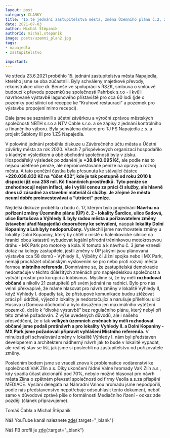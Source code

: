 ```yaml
---
layout: post
category: CLANKY
title: '15.té jednání zastupitelstva města, změna Územního plánu č.2, závěrečný účet města za rok 2020'
date: 2021-07-03
author: Michal Štěpaník
authorId: michal.stepanik
image: posts/uzemni_plan2.jpg
tags: 
- napajedla 
- zastupitelstvo

important: 
---
```

Ve středu 23.6.2021 proběhlo 15. jednání zastupitelstva města Napajedla, kterého jsme se oba zúčastnili. Byly schváleny majetkové převody, rekonstrukce ulice dr. Beneše ve spolupráci s ŘSZK, smlouva o smlouvě budoucí k převodu pozemků se společností Pahrbek s.r.o - i kvůli navrhované výstavbě lagunového přístaviště pro cca 60 lodí (jde o pozemky pod silnicí od recepce ke “Kruhové restauraci” a pozemek pro výstavbu propojení mimo recepci). 

Dále jsme se seznámili s účetní závěrkou a výroční zprávou městských společností NBTH s.r.o a NTV Cable s.r.o. a se zápisy z jednání kontrolního a finančního výboru. Byla schválena dotace pro TJ FS Napajedla z.s. a projekt Šablony III pro 1.ZŠ Napajedla.

V polovině jednání proběhla diskuze u Závěrečného účtu města a Účetní závěrky města za rok 2020. Všech 7 příspěvkových organizací hospodařilo s kladným výsledkem a obě obchodní společnosti byly v zisku. Hospodářský výsledek po zdanění je **+38.840.095 Kč,** ale podle nás to nejsou ušetřené peníze, ale neproinvestované peníze na opravy a rozvoj města. A tato peněžní částka byla přesunuta ke stávající částce **+220.038.832 Kč na “účet 432”, kde je tak postupně od roku 2010 k dispozici již cca 258 mil. Kč finančních prostředků. Tyto peníze se znehodnocují nejen inflací, ale i vyšší cenou za práci či služby, ale hlavně dnes už zásadně za stavební materiál či služby. Je zřejmé že město neumí dobře proinvestovávat a “utrácet” peníze.**


Nejdelší diskuze proběhla u bodu č. 17, kterým bylo projednání **Návrhu na pořízení změny Územního plánu (ÚP) č. 2  - lokality Šardice, ulice Sadová, ulice Bartošova a Výhledy II. byly radou města a pořizovatelem změny (stavební úřad Napajedla) doporučeny ke schválení,** naopak **lokality Dolní Kopaniny a Luh byly nedoporučeny.**  Vyslechli jsme navrhovatele změny u lokality Dolní Kopaniny, který by chtěl v místě u halenkovické silnice na hranici obou katastrů vybudovat legální přírodní tréninkovou motokrosovou dráhu - MX Park pro motorky a kola. K tomuto a k návrhu č. 3 jsme vznesli dotaz na kolegy zastupitele, jestli změny v ÚP jakými jsou plánovaná výstavba cca 58 domů - Výhledy II., Výběhy či Jižní spojka nebo i MX Park, nemají procházet občanským vyslovením se pro nebo proti rozvoji města formou **místního referenda**. Domníváme se, že zastupitelská demokracie nedostačuje v těchto důležitých změnách pro napajedelskou společnost a vytváří prostor pro korupci a lobbismus. Myslíme si, že by měli **rozhodovat občané** a nikoliv 21 zastupitelů při svém jednání na radnici. Bylo pro nás velmi překvapivé, že máme hlasovat pro návrh změny v lokalitě Výhledy II, když Výhledy I. dopadly tak, že přístupové komunikace budou ztěžovat práci při údržbě, výjezd z lokality je nedostačující a narušuje přilehlou ulici Husova u Domova důchodců a bylo dosaženo jen maximálního vytěžení pozemků, došlo k “divoké výstavbě” bez regulačního plánu, který nebyl při této změně požadován. Z výše uvedených důvodů, ale i našeho přesvědčení, že o tak **velkých územních změnách by měli rozhodovat občané jsme podali protinávrh a pro lokality Vyhledy II. a Dolní Kopaniny - MX Park jsme požadovali připravit vyhlášení Místního referenda.** V minulosti při schvalování změny v lokalitě Výhledy I. nám byl představen developerem a architektem nádherný návrh jak to bude v lokalitě vypadat, ale reálný stav se liší, jak jsme si poslechli na zastupitelstvu od pořizovatele změny.

Posledním bodem jsme se vraceli znovu k problematice vodárenství ke společnosti VaK Zlín a.s. Díky ukončení řádné Valné hromady VaK Zlín a.s , kdy spadla účast akcionářů pod 70%, nebylo možné hlasovat pro návrh města Zlína o zpětném převzetí společnosti od firmy Veolia a.s.za přispění MEDIACE. Vyslání delegáta na Náhradní Valnou hromadu jsme nepodpořili, podle nás představenstvo nepotřebuje odsouhlasit tento dokument, neboť samo v důvodové zprávě píše o formálnosti Mediačního řízení - odkaz zde později (článek připravujeme).

Tomáš Čabla a Michal Štěpaník






Náš YouTube kanál naleznete [zde](https://www.youtube.com/channel/UCgoN2Mo3r-xe0iO6N5HRWHA){:target="_blank"}

Náš FB profil je [zde](https://www.facebook.com/piratinapa){:target="_blank"}

